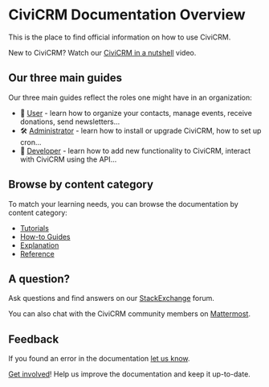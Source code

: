 # CiviCRM Documentation Overview

This is the place to find official information on how to use CiviCRM.

New to CiviCRM? Watch our [CiviCRM in a nutshell](#) video.

## Our three main guides

Our three main guides reflect the roles one might have in an organization:

* 🚀 [User](user/index.md) - learn how to organize your contacts, manage events, receive donations, send newsletters...
* ️🛠️ [Administrator](admin/index.md) - learn how to install or upgrade CiviCRM, how to set up cron...
* 👾 [Developer](dev/index.md) - learn how to add new functionality to CiviCRM, interact with CiviCRM using the API...

## Browse by content category

To match your learning needs, you can browse the documentation by content category:

* [Tutorials](categories/tutorials.md)
* [How-to Guides](categories/how-to-guides.md)
* [Explanation](categories/explanation.md)
* [Reference](categories/reference.md)

## A question?

Ask questions and find answers on our [StackExchange](https://civicrm.stackexchange.com) forum.

You can also chat with the CiviCRM community members on [Mattermost](https://chat.civicrm.org).

## Feedback

If you found an error in the documentation [let us know](#).

[Get involved](about/get-involved.md)! Help us improve the documentation and keep it up-to-date.
